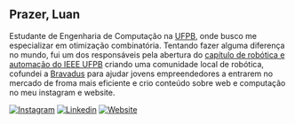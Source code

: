 ## Prazer, Luan

Estudante de Engenharia de Computação na [UFPB](http://ci.ufpb.br/), onde busco me especializar em otimização combinatória. Tentando fazer alguma diferença no mundo, fui um dos responsáveis pela abertura do [capítulo de robótica e automação do IEEE UFPB](https://www.instagram.com/rasufpb/) criando uma comunidade local de robótica, cofundei a [Bravadus](https://bravadus.com.br/) para ajudar jovens empreendedores a entrarem no mercado de froma mais eficiente e crio conteúdo sobre web e computação no meu instagram e website.

[![Instagram](https://img.shields.io/badge/-Instagram-333333?style=flat&logo=instagram)](https://www.instagram.com/lenildoluan/)
[![Linkedin](https://img.shields.io/badge/-Linkedin-333333?style=flat&logo=Linkedin)](https://www.linkedin.com/in/lenildoluan/)
[![Website](https://img.shields.io/badge/-Website-333333?style=flat&logo=google-chrome)](https://lenildoluan.com/)
